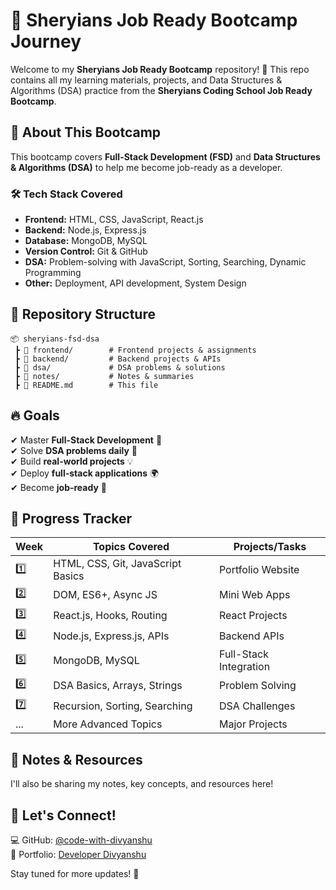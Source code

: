 # 🚀 Sheryians Job Ready Bootcamp Journey

Welcome to my **Sheryians Job Ready Bootcamp** repository! 🎯 This repo contains all my learning materials, projects, and Data Structures & Algorithms (DSA) practice from the **Sheryians Coding School Job Ready Bootcamp**.

## 📌 About This Bootcamp

This bootcamp covers **Full-Stack Development (FSD)** and **Data Structures & Algorithms (DSA)** to help me become job-ready as a developer.

### **🛠 Tech Stack Covered**

- **Frontend:** HTML, CSS, JavaScript, React.js
- **Backend:** Node.js, Express.js
- **Database:** MongoDB, MySQL
- **Version Control:** Git & GitHub
- **DSA:** Problem-solving with JavaScript, Sorting, Searching, Dynamic Programming
- **Other:** Deployment, API development, System Design

## 📁 Repository Structure

```
📦 sheryians-fsd-dsa
 ┣ 📂 frontend/        # Frontend projects & assignments
 ┣ 📂 backend/         # Backend projects & APIs
 ┣ 📂 dsa/             # DSA problems & solutions
 ┣ 📂 notes/           # Notes & summaries
 ┣ 📜 README.md        # This file
```

## 🔥 Goals

✔ Master **Full-Stack Development** 🚀  
✔ Solve **DSA problems daily** 📌  
✔ Build **real-world projects** 💡  
✔ Deploy **full-stack applications** 🌍  
✔ Become **job-ready** 🎯

## 📅 Progress Tracker

| Week | Topics Covered                    | Projects/Tasks         |
| ---- | --------------------------------- | ---------------------- |
| 1️⃣   | HTML, CSS, Git, JavaScript Basics | Portfolio Website      |
| 2️⃣   | DOM, ES6+, Async JS               | Mini Web Apps          |
| 3️⃣   | React.js, Hooks, Routing          | React Projects         |
| 4️⃣   | Node.js, Express.js, APIs         | Backend APIs           |
| 5️⃣   | MongoDB, MySQL                    | Full-Stack Integration |
| 6️⃣   | DSA Basics, Arrays, Strings       | Problem Solving        |
| 7️⃣   | Recursion, Sorting, Searching     | DSA Challenges         |
| ...  | More Advanced Topics              | Major Projects         |

## 📝 Notes & Resources

I'll also be sharing my notes, key concepts, and resources here!

## 🌟 Let's Connect!

💻 GitHub: [@code-with-divyanshu](https://github.com/code-with-divyanshu)  
🚀 Portfolio: [Developer Divyanshu](https://devloper-divyanshu.netlify.app/)

Stay tuned for more updates! 🎉
